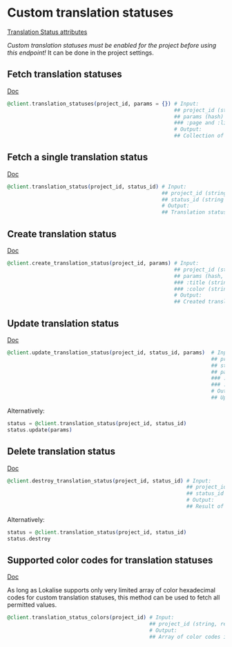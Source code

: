 # Custom translation statuses

[Translation Status attributes](https://app.lokalise.com/api2docs/curl/#object-translation-statuses)

*Custom translation statuses must be enabled for the project before using this endpoint!* It can be done in the project settings.

## Fetch translation statuses

[Doc](https://app.lokalise.com/api2docs/curl/#transition-list-all-custom-translation-statuses-get)

```elixir
@client.translation_statuses(project_id, params = {}) # Input:
                                                      ## project_id (string, required)
                                                      ## params (hash)
                                                      ### :page and :limit
                                                      # Output:
                                                      ## Collection of translation statuses for the project
```

## Fetch a single translation status

[Doc](https://app.lokalise.com/api2docs/curl/#transition-retrieve-a-custom-translation-status-get)

```elixir
@client.translation_status(project_id, status_id) # Input:
                                                  ## project_id (string, required)
                                                  ## status_id (string or integer, required)
                                                  # Output:
                                                  ## Translation status inside the given project
```

## Create translation status

[Doc](https://app.lokalise.com/api2docs/curl/#transition-create-a-custom-translation-status-post)

```elixir
@client.create_translation_status(project_id, params) # Input:
                                                      ## project_id (string, required)
                                                      ## params (hash, required)
                                                      ### :title (string, required) - title of the new status
                                                      ### :color (string, required) - HEX color code of the new status. Lokalise allows a very limited number of color codes to set. Check the official docs or use `#translation_status_colors` method listed below to find the list of supported colors
                                                      # Output:
                                                      ## Created translation status
```

## Update translation status

[Doc](https://app.lokalise.com/api2docs/curl/#transition-update-a-custom-translation-status-put)

```elixir
@client.update_translation_status(project_id, status_id, params)  # Input:
                                                                  ## project_id (string, required)
                                                                  ## status_id (string or integer, required)
                                                                  ## params (hash, required)
                                                                  ### :title (string, required) - title of the new status
                                                                  ### :color (string, required) - HEX color code of the new status
                                                                  # Output:
                                                                  ## Updated translation status
```

Alternatively:

```elixir
status = @client.translation_status(project_id, status_id)
status.update(params)
```

## Delete translation status

[Doc](https://app.lokalise.com/api2docs/curl/#transition-delete-a-custom-translation-status-delete)

```elixir
@client.destroy_translation_status(project_id, status_id) # Input:
                                                          ## project_id (string, required)
                                                          ## status_id (string or integer, required)
                                                          # Output:
                                                          ## Result of the delete operation
```

Alternatively:

```elixir
status = @client.translation_status(project_id, status_id)
status.destroy
```

## Supported color codes for translation statuses

[Doc](https://app.lokalise.com/api2docs/curl/#transition-retrieve-available-colors-for-custom-translation-statuses-get)

As long as Lokalise supports only very limited array of color hexadecimal codes for custom translation statuses, this method can be used to fetch all permitted values.

```elixir
@client.translation_status_colors(project_id) # Input:
                                              ## project_id (string, required)
                                              # Output:
                                              ## Array of color codes in HEX format
```
